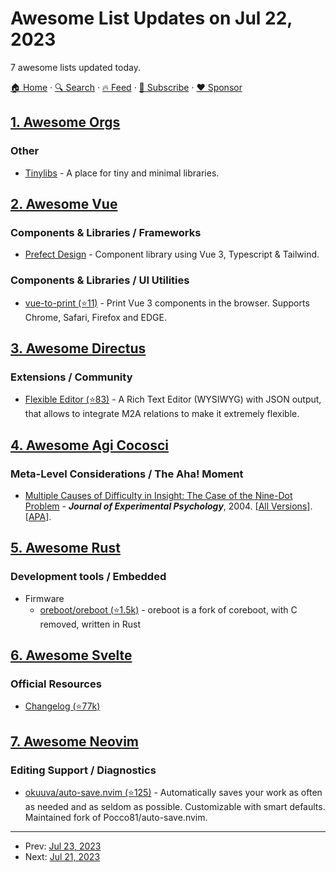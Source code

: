 # Awesome List Updates on Jul 22, 2023

7 awesome lists updated today.

[🏠 Home](/README.md) · [🔍 Search](https://www.trackawesomelist.com/search/) · [🔥 Feed](https://www.trackawesomelist.com/rss.xml) · [📮 Subscribe](https://trackawesomelist.us17.list-manage.com/subscribe?u=d2f0117aa829c83a63ec63c2f&id=36a103854c) · [❤️  Sponsor](https://github.com/sponsors/theowenyoung)



## [1. Awesome Orgs](/content/beansource/awesome-orgs/README.md)

### Other

*   [Tinylibs](https://github.com/tinylibs) - A place for tiny and minimal libraries.

## [2. Awesome Vue](/content/vuejs/awesome-vue/README.md)

### Components & Libraries / Frameworks

*   [Prefect Design](https://prefect-design.netlify.app/) - Component library using Vue 3, Typescript & Tailwind.

### Components & Libraries / UI Utilities

*   [vue-to-print (⭐11)](https://github.com/siaikin/vue-to-print) - Print Vue 3 components in the browser. Supports Chrome, Safari, Firefox and EDGE.

## [3. Awesome Directus](/content/directus-community/awesome-directus/README.md)

### Extensions / Community

*   [Flexible Editor (⭐83)](https://github.com/formfcw/directus-extension-flexible-editor) - A Rich Text Editor (WYSIWYG) with JSON output, that allows to integrate M2A relations to make it extremely flexible.

## [4. Awesome Agi Cocosci](/content/YuzheSHI/awesome-agi-cocosci/README.md)

### Meta-Level Considerations / The Aha! Moment

*   [Multiple Causes of Difficulty in Insight: The Case of the Nine-Dot Problem](https://www.researchgate.net/profile/Trina-Kershaw/publication/8909474_Multiple_Causes_of_Difficulty_in_Insight_The_Case_of_the_Nine-Dot_Problem/links/55dca27e08aeb38e8a8d23b6/Multiple-Causes-of-Difficulty-in-Insight-The-Case-of-the-Nine-Dot-Problem.pdf) - ***Journal of Experimental Psychology***, 2004. \[[All Versions](https://scholar.google.com/scholar?cluster=15600199808825346018\&hl=en\&as_sdt=0,5)]. \[[APA](https://psycnet.apa.org/record/2003-10949-001)].

## [5. Awesome Rust](/content/rust-unofficial/awesome-rust/README.md)

### Development tools / Embedded

*   Firmware
    *   [oreboot/oreboot (⭐1.5k)](https://github.com/oreboot/oreboot) - oreboot is a fork of coreboot, with C removed, written in Rust

## [6. Awesome Svelte](/content/TheComputerM/awesome-svelte/README.md)

### Official Resources

*   [Changelog (⭐77k)](https://github.com/sveltejs/svelte/blob/master/packages/svelte/CHANGELOG.md)

## [7. Awesome Neovim](/content/rockerBOO/awesome-neovim/README.md)

### Editing Support / Diagnostics

*   [okuuva/auto-save.nvim (⭐125)](https://github.com/okuuva/auto-save.nvim) - Automatically saves your work as often as needed and as seldom as possible. Customizable with smart defaults. Maintained fork of Pocco81/auto-save.nvim.

---

- Prev: [Jul 23, 2023](/content/2023/07/23/README.md)
- Next: [Jul 21, 2023](/content/2023/07/21/README.md)